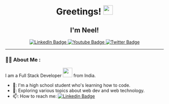 
<div id="header" align="center">
  <h1>
    Greetings!
    <img src="https://media.giphy.com/media/hvRJCLFzcasrR4ia7z/giphy.gif" width="30px"/>
  </h1>
  
  <h2> I'm Neel! </h2>

  <div id="badges">
    <a href="https://linkedin.com/in/and249">
      <img src="https://img.shields.io/badge/LinkedIn-blue?style=for-the-badge&logo=linkedin&logoColor=white" alt="LinkedIn Badge"/>
    </a>
    <a href="https://www.instagram.com/and_249">
      <img src="https://img.shields.io/badge/instagram-bc2a8d?style=for-the-badge&logo=instagram&logoColor=white" alt="Youtube Badge"/>
    </a>
    <a href="https://twitter.com/AnindoNeel">
      <img src="https://img.shields.io/badge/Twitter-blue?style=for-the-badge&logo=twitter&logoColor=white" alt="Twitter Badge"/>
    </a>
  </div>
 </div>
 
 ---

### 👨‍💻 About Me :

I am a Full Stack Developer <img src="https://media.giphy.com/media/WUlplcMpOCEmTGBtBW/giphy.gif" width="30"> from India.

- 🔭: I'm a high school student who's learning how to code.
- 🌱: Exploring various topics about web dev and web technology.
- 📫: How to reach me: [![Linkedin Badge](https://img.shields.io/badge/-kakbar-blue?style=flat&logo=Linkedin&logoColor=white)](https://linkedin.com/in/and249)
